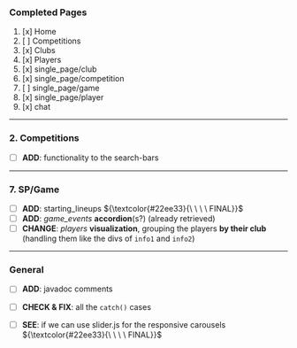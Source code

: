 ### Completed Pages
1. [x] Home
2. [ ] Competitions
3. [x] Clubs
4. [x] Players
5. [x] single_page/club
6. [x] single_page/competition
7. [ ] single_page/game
8. [x] single_page/player
9. [x] chat

---
### 2. Competitions
- [ ] **ADD**: functionality to the search-bars

---
### 7. SP/Game
- [ ] **ADD**: starting_lineups ${\textcolor{#22ee33}{\ \ \ \ FINAL}}$
- [ ] **ADD**: *game_events* **accordion**(s?) (already retrieved)
- [ ] **CHANGE**: *players* **visualization**, grouping the players **by their club** (handling them like the divs of `info1` and `info2`)

---
### General  
- [ ] **ADD**: javadoc comments
- [ ] **CHECK & FIX**: all the `catch()` cases 
- [ ] **SEE**: if we can use slider.js for the responsive carousels ${\textcolor{#22ee33}{\ \ \ \ FINAL}}$


